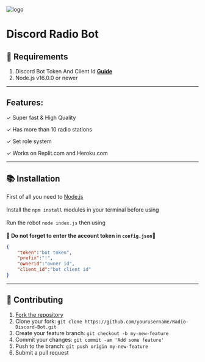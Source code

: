 ![logo](https://www.pgvr.dev/images/discord-thumbnail.png)

# Discord Radio Bot

## 🔧 Requirements
1. Discord Bot Token And Client Id **[Guide](https://discordjs.guide/preparations/setting-up-a-bot-application.html#creating-your-bot)**
2. Node.js v16.0.0 or newer
***
## Features:
✓ Super fast & High Quality 

✓ Has more than 10 radio stations

✓ Set role system

✓ Works on Replit.com and Heroku.com

***

## 📚 Installation

First of all you need to <a href="https://nodejs.org/en/"> Node.js </a>
<br> <br>
Install the `npm install` modules in your terminal before using
<br> <br>
Run the robot `node index.js` then using
<br> <br>**🔴 Do not forget to enter the account token in `config.json`🔴**

```json
{
    "token":"bot token",
    "prefix":"!",
    "ownerid":"owner id",
    "client_id":"bot client id"
}
```
***
## 🤝 Contributing

1. [Fork the repository](https://github.com/MesterFlower/Radio-Discord-Bot/fork)
2. Clone your fork: `git clone https://github.com/yourusername/Radio-Discord-Bot.git`
3. Create your feature branch: `git checkout -b my-new-feature`
4. Commit your changes: `git commit -am 'Add some feature'`
5. Push to the branch: `git push origin my-new-feature`
6. Submit a pull request
